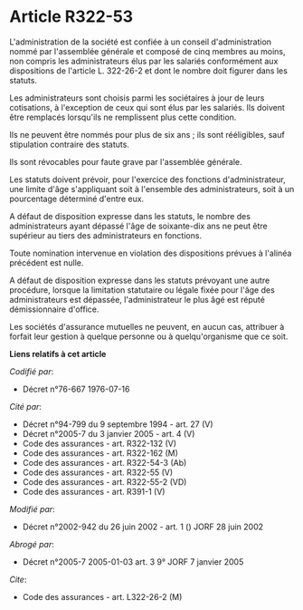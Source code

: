 # Article R322-53

L'administration de la société est confiée à un conseil d'administration nommé par l'assemblée générale et composé de cinq
membres au moins, non compris les administrateurs élus par les salariés conformément aux dispositions de l'article L.
322-26-2 et dont le nombre doit figurer dans les statuts.

Les administrateurs sont choisis parmi les sociétaires à jour de leurs cotisations, à l'exception de ceux qui sont élus par
les salariés. Ils doivent être remplacés lorsqu'ils ne remplissent plus cette condition.

Ils ne peuvent être nommés pour plus de six ans ; ils sont rééligibles, sauf stipulation contraire des statuts.

Ils sont révocables pour faute grave par l'assemblée générale.

Les statuts doivent prévoir, pour l'exercice des fonctions d'administrateur, une limite d'âge s'appliquant soit à l'ensemble
des administrateurs, soit à un pourcentage déterminé d'entre eux.

A défaut de disposition expresse dans les statuts, le nombre des administrateurs ayant dépassé l'âge de soixante-dix ans ne
peut être supérieur au tiers des administrateurs en fonctions.

Toute nomination intervenue en violation des dispositions prévues à l'alinéa précédent est nulle.

A défaut de disposition expresse dans les statuts prévoyant une autre procédure, lorsque la limitation statutaire ou légale
fixée pour l'âge des administrateurs est dépassée, l'administrateur le plus âgé est réputé démissionnaire d'office.

Les sociétés d'assurance mutuelles ne peuvent, en aucun cas, attribuer à forfait leur gestion à quelque personne ou à
quelqu'organisme que ce soit.

**Liens relatifs à cet article**

_Codifié par_:

  - Décret n°76-667 1976-07-16

_Cité par_:

  - Décret n°94-799 du 9 septembre 1994 - art. 27 (V)
  - Décret n°2005-7 du 3 janvier 2005 - art. 4 (V)
  - Code des assurances - art. R322-132 (V)
  - Code des assurances - art. R322-162 (M)
  - Code des assurances - art. R322-54-3 (Ab)
  - Code des assurances - art. R322-55 (V)
  - Code des assurances - art. R322-55-2 (VD)
  - Code des assurances - art. R391-1 (V)

_Modifié par_:

  - Décret n°2002-942 du 26 juin 2002 - art. 1 () JORF 28 juin 2002

_Abrogé par_:

  - Décret n°2005-7 2005-01-03 art. 3 9° JORF 7 janvier 2005

_Cite_:

  - Code des assurances - art. L322-26-2 (M)
